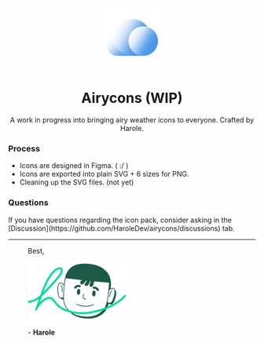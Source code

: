<p align="center">
    <img src="./assets/logos/logo.svg" width="128" height="128" type="image/svg+xml">
    <h1 align="center">Airycons (WIP)</h1>
</p>

<p align="center">
A work in progress into bringing airy weather icons to everyone. Crafted by Harole.
</p>

<h3>Process</h3>
<ul>
    <li>Icons are designed in Figma. ( :/ )</li>
    <li>Icons are exported into plain SVG + 6 sizes for PNG.</li>
    <li>Cleaning up the SVG files. (not yet)</li>
</ul>

<h3>Questions</h3>
<p>
If you have questions regarding the icon pack, consider asking in the [Discussion](https://github.com/HaroleDev/airycons/discussions) tab.
</p>

---

<figure title="Harole's Signature">
    <p>Best,</p>
    <img alt="Harole's Signature" type="image/svg+xml" title="Harole's Signature" width="200" src="./assets/illustrations/Harole's%20Signature.svg">
    <p>- <b>Harole</b></p>
</figure>